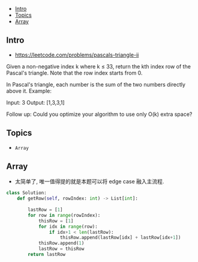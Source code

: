 - [Intro](#intro)
- [Topics](#topics)
- [Array](#array)

## Intro

- https://leetcode.com/problems/pascals-triangle-ii

Given a non-negative index k where k ≤ 33, return the kth index row of the Pascal's triangle.
Note that the row index starts from 0.

In Pascal's triangle, each number is the sum of the two numbers directly above it.
Example:

Input: 3
Output: [1,3,3,1]

Follow up:
Could you optimize your algorithm to use only O(k) extra space?


## Topics

- `Array`



## Array

- 太简单了, 唯一值得提的就是本题可以将 edge case 融入主流程.

```py
class Solution:
    def getRow(self, rowIndex: int) -> List[int]:
        
        lastRow = [1]
        for row in range(rowIndex):
            thisRow = [1]
            for idx in range(row):
                if idx+1 < len(lastRow):
                    thisRow.append(lastRow[idx] + lastRow[idx+1])
            thisRow.append(1)
            lastRow = thisRow
        return lastRow
```